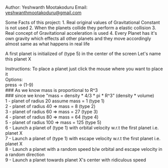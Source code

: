 Author: Yeshwanth Mootakoduru
Email: yeshwanthmootakoduru@gmail.com

Some Facts of this project:
    1. Real original values of Gravitational Constant is not used
    2. When the planets collide they perform a elastic collision
    3. Real concept of Gravitational acceleration is used
    4. Every Planet has it's own gravity which effects all other planets and they move accordingly almost same as what happens in real life

A first planet is initialized of (type 5) in the center of the screen Let's name this planet X


Instructions: 
    To place a planet just click the mouse where you want to place it  
    Options:  
    press -> (1-9)  
    ### As we know mass is proportional to R^3  
    ### since we knoe "mass = density * 4/3 * pi * R^3" (density * volume)  
    1 - planet of radius 20 assume mass = 1 (type 1)  
    2 - planet of radius 40 => mass = 8 (type 2)  
    3 - planet of radius 60 => mass = 27 (type 3)  
    4 - planet of radius 80 => mass = 64 (type 4)  
    5 - planet of radius 100 => mass = 125 (type 5)  
    6 - Launch a planet of (type 1) with orbital velocity w.r.t the first planet i.e. planet X  
    7 - Launch a planet of (type 1) with escape velocity w.r.t the first planet i.e. planet X  
    8 - Launch a planet with a random speed b/w orbital and escape velocity in a random direction  
    9 - Launch a planet towards planet X's center with ridiculous speed  


